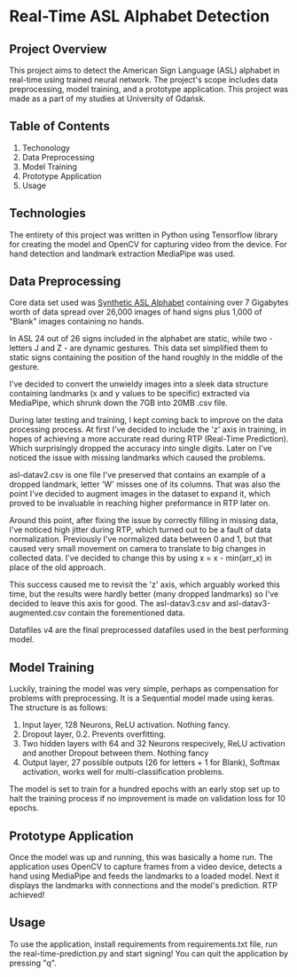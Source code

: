 

# Real-Time ASL Alphabet Detection

## Project Overview
This project aims to detect the American Sign Language (ASL) alphabet in real-time using trained neural network. The project's scope includes data preprocessing, model training, and a prototype application. This project was made as a part of my studies at University of Gdańsk.

## Table of Contents
1. Techonology
2. Data Preprocessing
3. Model Training
4. Prototype Application
5. Usage

## Technologies
The entirety of this project was written in Python using Tensorflow library for creating the model and OpenCV for capturing video from the device. For hand detection and landmark extraction MediaPipe was used. 

## Data Preprocessing
Core data set used was [Synthetic ASL Alphabet](https://www.kaggle.com/datasets/lexset/synthetic-asl-alphabet) containing over 7 Gigabytes worth of data spread over 26,000 images of hand signs plus 1,000 of "Blank" images containing no hands. 

In ASL 24 out of 26 signs included in the alphabet are static, while two - letters J and Z - are dynamic gestures. This data set simplified them to static signs containing the position of the hand roughly in the middle of the gesture. 

I've decided to convert the unwieldy images into a sleek data structure containing landmarks (x and y values to be specific) extracted via MediaPipe, which shrunk down the 7GB into 20MB .csv file.

During later testing and training, I kept coming back to improve on the data processing process. At first I've decided to include the 'z' axis in training, in hopes of achieving a more accurate read during RTP (Real-Time Prediction). Which surprisingly dropped the accuracy into single digits. Later on I've noticed the issue with missing landmarks which caused the problems. 

asl-datav2.csv is one file I've preserved that contains an example of a dropped landmark, letter 'W' misses one of its columns. That was also the point I've decided to augment images in the dataset to expand it, which proved to be invaluable in reaching higher preformance in RTP later on.

Around this point, after fixing the issue by correctly filling in missing data, I've noticed high jitter during RTP, which turned out to be a fault of data normalization. Previously I've normalized data between 0 and 1, but that caused very small movement on camera to translate to big changes in collected data. I've decided to change this by using x = x - min(arr_x) in place of the old approach.

This success caused me to revisit the 'z' axis, which arguably worked this time, but the results were hardly better (many dropped landmarks) so I've decided to leave this axis for good. The asl-datav3.csv and asl-datav3-augmented.csv contain the forementioned data.

Datafiles v4 are the final preprocessed datafiles used in the best performing model.

## Model Training
Luckily, training the model was very simple, perhaps as compensation for problems with preprocessing. It is a Sequential model made using keras.
The structure is as follows:

1. Input layer, 128 Neurons, ReLU activation. Nothing fancy.
2. Dropout layer, 0.2. Prevents overfitting.
3. Two hidden layers with 64 and 32 Neurons respecively, ReLU activation and another Dropout between them. Nothing fancy
4. Output layer, 27 possible outputs (26 for letters + 1 for Blank), Softmax activation, works well for multi-classification problems.

The model is set to train for a hundred epochs with an early stop set up to halt the training process if no improvement is made on validation loss for 10 epochs.

## Prototype Application
Once the model was up and running, this was basically a home run. The application uses OpenCV to capture frames from a video device, detects a hand using MediaPipe and feeds the landmarks to a loaded model. Next it displays the landmarks with connections and the model's prediction. RTP achieved!

## Usage
To use the application, install requirements from requirements.txt file, run the real-time-prediction.py and start signing! You can quit the application by pressing "q".
